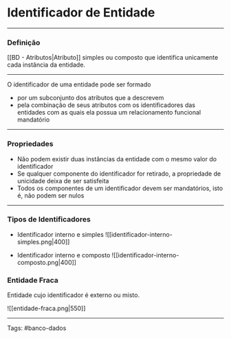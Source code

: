 
# Identificador de Entidade

---

### Definição

[[BD - Atributos|Atributo]] simples ou composto que identifica unicamente cada instância da entidade.

---

O identificador de uma entidade pode ser formado
- por um subconjunto dos atributos que a descrevem
- pela combinação de seus atributos com os identificadores das entidades com as quais ela possua um relacionamento funcional mandatório

---

### Propriedades

- Não podem existir duas instâncias da entidade com o mesmo valor do identificador
- Se qualquer componente do identificador for retirado, a propriedade de unicidade deixa de ser satisfeita
- Todos os componentes de um identificador devem ser mandatórios, isto é, não podem ser nulos

---

### Tipos de Identificadores

- Identificador interno e simples
![[identificador-interno-simples.png|400]]

- Identificador interno e composto
![[identificador-interno-composto.png|400]]



### Entidade Fraca

Entidade cujo identificador é externo ou misto.

![[entidade-fraca.png|550]]

---

Tags: #banco-dados

